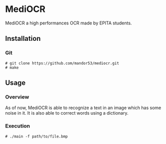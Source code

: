 # MediOCR

MediOCR a high performances OCR made by EPITA students.

## Installation

### Git

```
# git clone https://github.com/mandor53/mediocr.git
# make
```

## Usage

### Overview

As of now, MediOCR is able to recognize a text in an image which has some noise in it. It is also able to correct words using a dictionary.

### Execution

```
# ./main -f path/to/file.bmp
```
